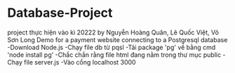 # Database-Project
project thực hiện vào kì 20222 by Nguyễn Hoàng Quân, Lê Quốc Việt, Võ Sơn Long
Demo for a payment website connecting to a Postgresql database
-Download Node.js 
-Chạy file db từ pqsl 
-Tải package 'pg' về bằng cmd 'node install pg' 
-Chắc chắn rằng file html đang nằm trong thư mục public 
-Chạy file server.js 
-Vào cổng localhost 3000
